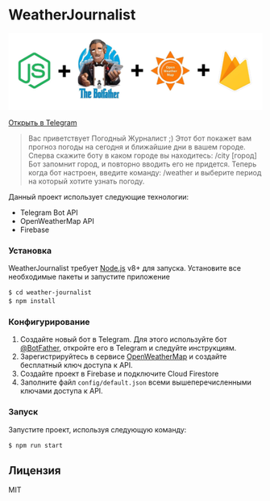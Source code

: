 # WeatherJournalist

![Превью проекта](preview.jpg?raw=true)

[Открыть в Telegram](https://t.me/WeatherJournalistBot)

> Вас приветствует Погодный Журналист ;)
> Этот бот покажет вам прогноз погоды на сегодня и ближайшие дни в вашем городе.
> Сперва скажите боту в каком городе вы находитесь:
> /city [город]
> Бот запомнит город, и повторно вводить его не придется.
> Теперь когда бот настроен, введите команду:
> /weather
> и выберите период на который хотите узнать погоду.

Данный проект использует следующие технологии:

  - Telegram Bot API
  - OpenWeatherMap API
  - Firebase

### Установка

WeatherJournalist требует [Node.js](https://nodejs.org/) v8+ для запуска.
Установите все необходимые пакеты и запустите приложение

```sh
$ cd weather-journalist
$ npm install
```

### Конфигурирование

1. Создайте новый бот в Telegram. Для этого используйте бот [@BotFather](https://t.me/BotFather), откройте его в Telegram и следуйте инструкциям.
2. Зарегистрируйтесь в сервисе [OpenWeatherMap](https://openweathermap.org/) и создайте бесплатный ключ доступа к API.
3. Создайте проект в Firebase и подключите Cloud Firestore
4. Заполните файл `config/default.json` всеми вышеперечисленными ключами доступа к API.


### Запуск
Запустите проект, используя следующую команду:

```sh
$ npm run start
```
Лицензия
----

MIT